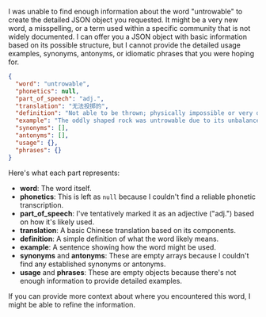 I was unable to find enough information about the word "untrowable" to create the detailed JSON object you requested. It might be a very new word, a misspelling, or a term used within a specific community that is not widely documented. I can offer you a JSON object with basic information based on its possible structure, but I cannot provide the detailed usage examples, synonyms, antonyms, or idiomatic phrases that you were hoping for.

```json
{
  "word": "untrowable",
  "phonetics": null,
  "part_of_speech": "adj.",
  "translation": "无法投掷的",
  "definition": "Not able to be thrown; physically impossible or very difficult to throw.",
  "example": "The oddly shaped rock was untrowable due to its unbalanced weight.",
  "synonyms": [],
  "antonyms": [],
  "usage": {},
  "phrases": {}
}
```

Here's what each part represents:

*   **word**: The word itself.
*   **phonetics**: This is left as `null` because I couldn't find a reliable phonetic transcription.
*   **part\_of\_speech**: I've tentatively marked it as an adjective ("adj.") based on how it's likely used.
*   **translation**: A basic Chinese translation based on its components.
*   **definition**: A simple definition of what the word likely means.
*   **example**: A sentence showing how the word might be used.
*   **synonyms** and **antonyms**: These are empty arrays because I couldn't find any established synonyms or antonyms.
*   **usage** and **phrases**: These are empty objects because there's not enough information to provide detailed examples.

If you can provide more context about where you encountered this word, I might be able to refine the information.
 
